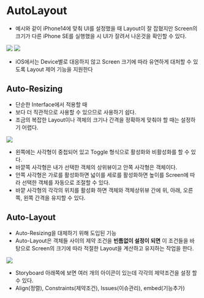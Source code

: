 # AutoLayout
- 예시와 같이 iPhone14에 맞춰 UI를 설정했을 때 Layout이 잘 잡혔지만 Screen의 크기가 다른 iPhone SE를 실행했을 시 UI가 잘려서 나온것을 확인할 수 있다.

![](https://i.imgur.com/eDRL2dS.png)
![](https://i.imgur.com/IJGQXoq.png)

- iOS에서는 Device별로 대응하지 않고 Screen 크기에 따라 유연하게 대처할 수 있도록 Layout 제어 기능을 지원한다

## Auto-Resizing
- 단순한 Interface에서 적용할 때
- 보다 더 직관적으로 사용할 수 있으므로 사용하기 쉽다.
- 조금의 복잡한 Layout이나 객체의 크기나 간격을 정확하게 맞춰야 할 때는 설정하기 어렵다.

![](https://i.imgur.com/afGTnMr.png)

- 왼쪽에는 사각형이 중첩되어 있고 Toggle 형식으로 활성화와 비활성화를 할 수 있다.
- 바깥쪽 사각형은 내가 선택한 객체의 상위뷰이고 안쪽 사각형은 객체이다.
- 안쪽 사각형은 가로를 활성화하면 넓이를 세로를 활성화하면 높이를 Screen에 따라 선택한 객체를 자동으로 조절할 수 있다.
- 바깥 사각형의 각각의 위치를 활성화 하면 객체와 객체상위뷰 간에 위, 아래, 오른쪽, 왼쪽 간격을 유지할 수 있다.


## Auto-Layout
- Auto-Resizing을 대체하기 위해 도입된 기능
- Auto-Layout은 객체들 사이의 제약 조건을 **빈틈없이 설정이 되면** 이 조건들을 바탕으로 Screen의 크기에 따라 적절한 Layout을 계산하고 유지하는 작업을 한다. 

![](https://i.imgur.com/40M7QpN.png)
- Storyboard 아래쪽에 보면 여러 개의 아이콘이 있는데 각각의 제약조건을 설정 할 수 있다.
- Align(정렬), Constraints(제약조건), Issues(이슈관리), embed(기능추가)
